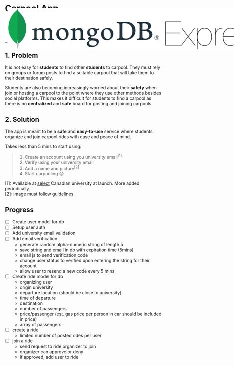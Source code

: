 # **Carpool App**

<div style="display: flex; justify-content: space-between; align-items: center; background: white; height: 2.2rem; padding: 0.7rem 0.5rem; border-radius: 0.3rem;">
 <img src="./readme-imgs/mongo.png" alt="MongoDB" title="MongoDB" style=""/>
 <img src="./readme-imgs/express.png" alt="Express JS" title="Express JS" style=""/>
 <img src="./readme-imgs/react.png" alt="React Native" title="React Native" style=""/>
 <img src="./readme-imgs/vue.png" alt="Vue.js" title="Vue.js" style=""/>
 <img src="./readme-imgs/node.png" alt="Node.js" title="Node.js" style=""/>
</div>

---

## 1. Problem

It is not easy for **students** to find other **students** to carpool. They must rely on groups or forum posts to find a suitable carpool that will take them to their destination safely.

<!-- Over the years it has become even harder to find a carpool with the increasing number of social platforms and the challenges that come with each platform. -->

Students are also becoming increasingly worried about their **safety** when join or hosting a carpool to the point where they use other methods besides social platforms. This makes it difficult for students to find a carpool as there is no **centralized** and **safe** board for posting and joining carpools

## 2. Solution

The app is meant to be a **safe** and **easy-to-use** service where students organize and join carpool rides with ease and peace of mind.

Takes less than 5 mins to start using:

> 1. Create an account using you university email<sup>[1]</sup>
> 2. Verify using your university email
> 3. Add a name and picture<sup>[2]</sup>
> 4. Start carpooling 😊

[1]: Available at [select](supportedUnis) Canadian university at launch. More added periodically.  
[2]: Image must follow [guidelines](guidelineLink)

[guidelinelink]: https://link.here/to/guidelines
[supportedunis]: https://link.here/to/supported/unis

## Progress

- [ ] Create user model for db
- [ ] Setup user auth
- [ ] Add university email validation
- [ ] Add email verification
  - generate random alpha-numeric string of length 5
  - save string and email in db with expiration time (5mins)
  - email js to send verification code
  - change user status to verified upon entering the string for their account
  - allow user to resend a new code every 5 mins
- [ ] Create ride model for db
  - organizing user
  - origin university
  - departure location (should be close to university)
  - time of departure
  - destination
  - number of passengers
  - price/passenger (est. gas price per person in car should be included in price)
  - array of passengers
- [ ] create a ride
  - limited number of posted rides per user
- [ ] join a ride
  - send request to ride organizer to join
  - organizer can approve or deny
  - if approved, add user to ride
